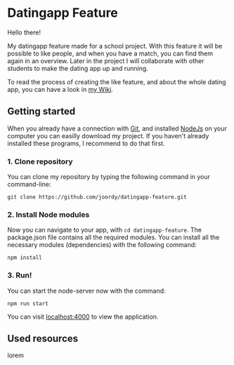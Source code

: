 # Datingapp Feature

Hello there! 

My datingapp feature made for a school project. With this feature it will be possible to like people, and when you have a match, you can find them again in an overview. Later in the project I will collaborate with other students to make the dating app up and running. 

To read the process of creating the like feature, and about the whole dating app, you can have a look in [my Wiki](https://github.com/joordy/datingapp-feature/wiki).


## Getting started

When you already have a connection with [Git](https://docs.gitlab.com/ee/gitlab-basics/start-using-git.html), and installed [NodeJs](https://www.webucator.com/how-to/how-install-nodejs-on-mac.cfm) on your computer you can easilly download my project. If you haven't already installed these programs, I recommend to do that first.

### 1. Clone repository

You can clone my repository by typing the following command in your command-line:

`git clone https://github.com/joordy/datingapp-feature.git`


### 2. Install Node modules

Now you can navigate to your app, with `cd datingapp-feature`. The package.json file contains all the required modules. You can install all the necessary modules (dependencies) with the following command:

`npm install`


### 3. Run! 

You can start the node-server now with the command:

`npm run start`

You can visit [localhost:4000](http://localhost:4000/) to view the application.


## Used resources

lorem